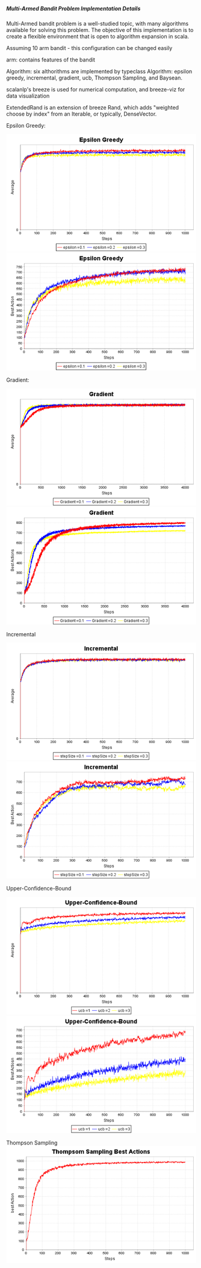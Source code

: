 <h5>Multi-Armed Bandit Problem Implementation Details</h5>

Multi-Armed bandit problem is a well-studied topic, with many algorithms available for solving this problem. The objective of this implementation is to create a flexible environment that is open to algorithm expansion in scala.
  
  
  Assuming 10 arm bandit - this configuration can be changed easily

  arm: contains features of the bandit

  Algorithm: six althorithms are implemented by typeclass Algorithm: epsilon greedy, incremental, gradient, ucb, Thompson Sampling, and Baysean.

  scalanlp's breeze is used for numerical computation, and breeze-viz for data visualization

  ExtendedRand is an extension of breeze Rand, which adds "weighted choose by index" from an Iterable, or typically, DenseVector.


Epsilon Greedy:

![Alt text](Reinforcement.Learning/epsilon_greedy_average.png?raw=true "Epsilon Greedy average")
![Alt text](Reinforcement.Learning/epsilon_greedy_best_action.png?raw=true "Epsilon Greedy best action")

Gradient:

![Alt text](Reinforcement.Learning/gradient_average.png?raw=true "Gradient average")
![Alt text](Reinforcement.Learning/gradient_best_action.png?raw=true "Gradient best action")

Incremental

![Alt text](Reinforcement.Learning/incremental_average.png?raw=true "Incremental average")
![Alt text](Reinforcement.Learning/incremental_best_action.png?raw=true "Incremental best action")

Upper-Confidence-Bound

![Alt text](Reinforcement.Learning/ucb_average.png?raw=true "UCB average")
![Alt text](Reinforcement.Learning/ucb_best_action.png?raw=true "UCB best action")


Thompson Sampling
![Alt text](Reinforcement.Learning/thompsonSampling.png?raw=true "Thompson Sampling")
